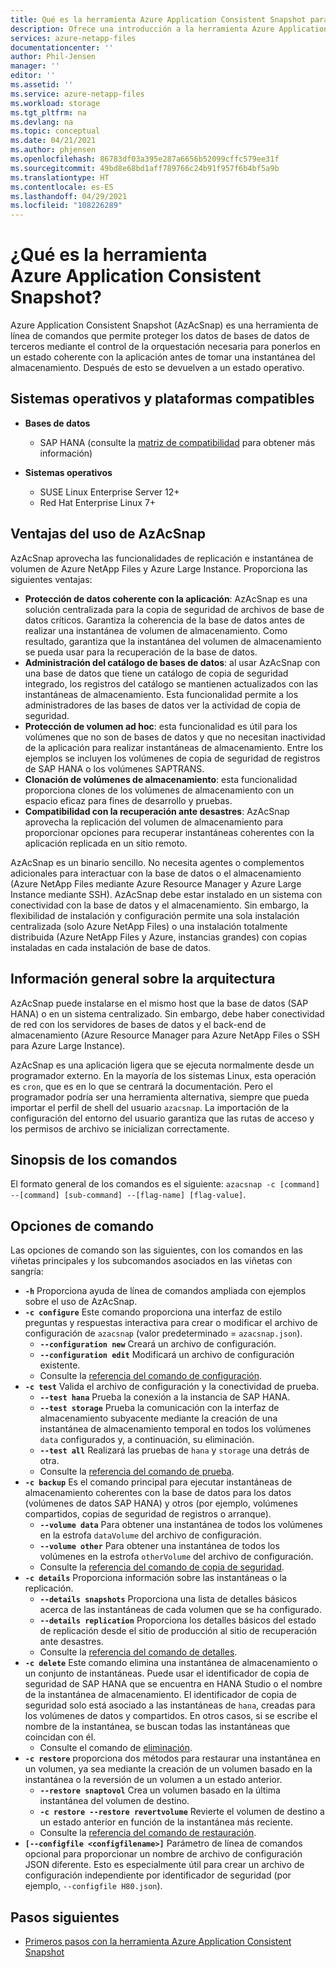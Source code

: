 ```yaml
---
title: Qué es la herramienta Azure Application Consistent Snapshot para Azure NetApp Files | Microsoft Docs
description: Ofrece una introducción a la herramienta Azure Application Consistent Snapshot que puede usar con Azure NetApp Files.
services: azure-netapp-files
documentationcenter: ''
author: Phil-Jensen
manager: ''
editor: ''
ms.assetid: ''
ms.service: azure-netapp-files
ms.workload: storage
ms.tgt_pltfrm: na
ms.devlang: na
ms.topic: conceptual
ms.date: 04/21/2021
ms.author: phjensen
ms.openlocfilehash: 86783df03a395e287a6656b52099cffc579ee31f
ms.sourcegitcommit: 49bd8e68bd1aff789766c24b91f957f6b4bf5a9b
ms.translationtype: HT
ms.contentlocale: es-ES
ms.lasthandoff: 04/29/2021
ms.locfileid: "108226289"
---
```

# <a name="what-is-azure-application-consistent-snapshot-tool"></a>¿Qué es la herramienta Azure Application Consistent Snapshot?

Azure Application Consistent Snapshot (AzAcSnap) es una herramienta de línea de comandos que permite proteger los datos de bases de datos de terceros mediante el control de la orquestación necesaria para ponerlos en un estado coherente con la aplicación antes de tomar una instantánea del almacenamiento. Después de esto se devuelven a un estado operativo.

## <a name="supported-platforms-and-os"></a>Sistemas operativos y plataformas compatibles

- **Bases de datos**
  - SAP HANA (consulte la [matriz de compatibilidad](azacsnap-get-started.md#snapshot-support-matrix-from-sap) para obtener más información)

- **Sistemas operativos**
  - SUSE Linux Enterprise Server 12+
  - Red Hat Enterprise Linux 7+

## <a name="benefits-of-using-azacsnap"></a>Ventajas del uso de AzAcSnap

AzAcSnap aprovecha las funcionalidades de replicación e instantánea de volumen de Azure NetApp Files y Azure Large Instance.  Proporciona las siguientes ventajas:

- **Protección de datos coherente con la aplicación**: AzAcSnap es una solución centralizada para la copia de seguridad de archivos de base de datos críticos. Garantiza la coherencia de la base de datos antes de realizar una instantánea de volumen de almacenamiento. Como resultado, garantiza que la instantánea del volumen de almacenamiento se pueda usar para la recuperación de la base de datos.
- **Administración del catálogo de bases de datos**: al usar AzAcSnap con una base de datos que tiene un catálogo de copia de seguridad integrado, los registros del catálogo se mantienen actualizados con las instantáneas de almacenamiento.  Esta funcionalidad permite a los administradores de las bases de datos ver la actividad de copia de seguridad.
- **Protección de volumen ad hoc**: esta funcionalidad es útil para los volúmenes que no son de bases de datos y que no necesitan inactividad de la aplicación para realizar instantáneas de almacenamiento.  Entre los ejemplos se incluyen los volúmenes de copia de seguridad de registros de SAP HANA o los volúmenes SAPTRANS.
- **Clonación de volúmenes de almacenamiento**: esta funcionalidad proporciona clones de los volúmenes de almacenamiento con un espacio eficaz para fines de desarrollo y pruebas.
- **Compatibilidad con la recuperación ante desastres**: AzAcSnap aprovecha la replicación del volumen de almacenamiento para proporcionar opciones para recuperar instantáneas coherentes con la aplicación replicada en un sitio remoto.

AzAcSnap es un binario sencillo.  No necesita agentes o complementos adicionales para interactuar con la base de datos o el almacenamiento (Azure NetApp Files mediante Azure Resource Manager y Azure Large Instance mediante SSH).  AzAcSnap debe estar instalado en un sistema con conectividad con la base de datos y el almacenamiento.  Sin embargo, la flexibilidad de instalación y configuración permite una sola instalación centralizada (solo Azure NetApp Files) o una instalación totalmente distribuida (Azure NetApp Files y Azure, instancias grandes) con copias instaladas en cada instalación de base de datos.

## <a name="architecture-overview"></a>Información general sobre la arquitectura

AzAcSnap puede instalarse en el mismo host que la base de datos (SAP HANA) o en un sistema centralizado.  Sin embargo, debe haber conectividad de red con los servidores de bases de datos y el back-end de almacenamiento (Azure Resource Manager para Azure NetApp Files o SSH para Azure Large Instance).

AzAcSnap es una aplicación ligera que se ejecuta normalmente desde un programador externo.  En la mayoría de los sistemas Linux, esta operación es `cron`, que es en lo que se centrará la documentación.  Pero el programador podría ser una herramienta alternativa, siempre que pueda importar el perfil de shell del usuario `azacsnap`.  La importación de la configuración del entorno del usuario garantiza que las rutas de acceso y los permisos de archivo se inicializan correctamente.

## <a name="command-synopsis"></a>Sinopsis de los comandos

El formato general de los comandos es el siguiente: `azacsnap -c [command] --[command] [sub-command] --[flag-name] [flag-value]`.

## <a name="command-options"></a>Opciones de comando

Las opciones de comando son las siguientes, con los comandos en las viñetas principales y los subcomandos asociados en las viñetas con sangría:

- **`-h`** Proporciona ayuda de línea de comandos ampliada con ejemplos sobre el uso de AzAcSnap.
- **`-c configure`** Este comando proporciona una interfaz de estilo preguntas y respuestas interactiva para crear o modificar el archivo de configuración de `azacsnap` (valor predeterminado = `azacsnap.json`).
  - **`--configuration new`** Creará un archivo de configuración.
  - **`--configuration edit`** Modificará un archivo de configuración existente.
  - Consulte la [referencia del comando de configuración](azacsnap-cmd-ref-configure.md).
- **`-c test`** Valida el archivo de configuración y la conectividad de prueba.
  - **`--test hana`** Prueba la conexión a la instancia de SAP HANA.
  - **`--test storage`** Prueba la comunicación con la interfaz de almacenamiento subyacente mediante la creación de una instantánea de almacenamiento temporal en todos los volúmenes `data` configurados y, a continuación, su eliminación.
  - **`--test all`** Realizará las pruebas de `hana` y `storage` una detrás de otra.
  - Consulte la [referencia del comando de prueba](azacsnap-cmd-ref-test.md).
- **`-c backup`** Es el comando principal para ejecutar instantáneas de almacenamiento coherentes con la base de datos para los datos (volúmenes de datos SAP HANA) y otros (por ejemplo, volúmenes compartidos, copias de seguridad de registros o arranque).
  - **`--volume data`** Para obtener una instantánea de todos los volúmenes en la estrofa `dataVolume` del archivo de configuración.
  - **`--volume other`** Para obtener una instantánea de todos los volúmenes en la estrofa `otherVolume` del archivo de configuración.
  - Consulte la [referencia del comando de copia de seguridad](azacsnap-cmd-ref-backup.md).
- **`-c details`** Proporciona información sobre las instantáneas o la replicación.
  - **`--details snapshots`** Proporciona una lista de detalles básicos acerca de las instantáneas de cada volumen que se ha configurado.
  - **`--details replication`** Proporciona los detalles básicos del estado de replicación desde el sitio de producción al sitio de recuperación ante desastres.
  - Consulte la [referencia del comando de detalles](azacsnap-cmd-ref-details.md).
- **`-c delete`** Este comando elimina una instantánea de almacenamiento o un conjunto de instantáneas. Puede usar el identificador de copia de seguridad de SAP HANA que se encuentra en HANA Studio o el nombre de la instantánea de almacenamiento. El identificador de copia de seguridad solo está asociado a las instantáneas de `hana`, creadas para los volúmenes de datos y compartidos. En otros casos, si se escribe el nombre de la instantánea, se buscan todas las instantáneas que coincidan con él.
  - Consulte el comando de [eliminación](azacsnap-cmd-ref-delete.md).
- **`-c restore`** proporciona dos métodos para restaurar una instantánea en un volumen, ya sea mediante la creación de un volumen basado en la instantánea o la reversión de un volumen a un estado anterior.
  - **`--restore snaptovol`** Crea un volumen basado en la última instantánea del volumen de destino.
  - **`-c restore --restore revertvolume`** Revierte el volumen de destino a un estado anterior en función de la instantánea más reciente.
  - Consulte la [referencia del comando de restauración](azacsnap-cmd-ref-restore.md).
- **`[--configfile <configfilename>]`** Parámetro de línea de comandos opcional para proporcionar un nombre de archivo de configuración JSON diferente.  Esto es especialmente útil para crear un archivo de configuración independiente por identificador de seguridad (por ejemplo, `--configfile H80.json`).

## <a name="next-steps"></a>Pasos siguientes

- [Primeros pasos con la herramienta Azure Application Consistent Snapshot](azacsnap-get-started.md)
